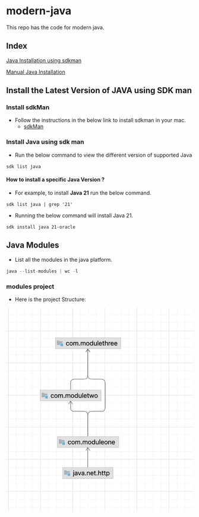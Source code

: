 # modern-java

This repo has the code for modern java.

## Index 
[Java Installation using sdkman](#install-java-using-sdk-man)

[Manual Java Installation](#install-java-using-sdk-man)

## Install the Latest Version of JAVA using SDK man

### Install sdkMan

- Follow the instructions in the below link to install sdkman in your mac.
    - [sdkMan](https://sdkman.io/install)

### Install Java using sdk man

- Run the below command to view the different version of supported Java
```agsl
sdk list java
```
#### How to install a specific Java Version ?

- For example, to install **Java 21** run the below command.

```linux
sdk list java | grep '21'
```
- Running the below command will install Java 21.
```linux
sdk install java 21-oracle
```
 

## Java Modules

- List all the modules in the java platform.

```java
java --list-modules | wc -l
```

### modules project

- Here is the project Structure:

![Modules](images/modules-1.png)